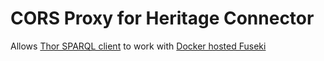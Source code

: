 # CORS Proxy for Heritage Connector

Allows [Thor SPARQL client](https://github.com/TheScienceMuseum/thor-docker
) to work with [Docker hosted Fuseki](https://github.com/TheScienceMuseum/fuseki-docker)


